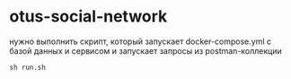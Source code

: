 # otus-social-network

нужно выполнить скрипт, который запускает docker-compose.yml c базой данных и сервисом и запускает запросы из postman-коллекции

```shell
sh run.sh
```
